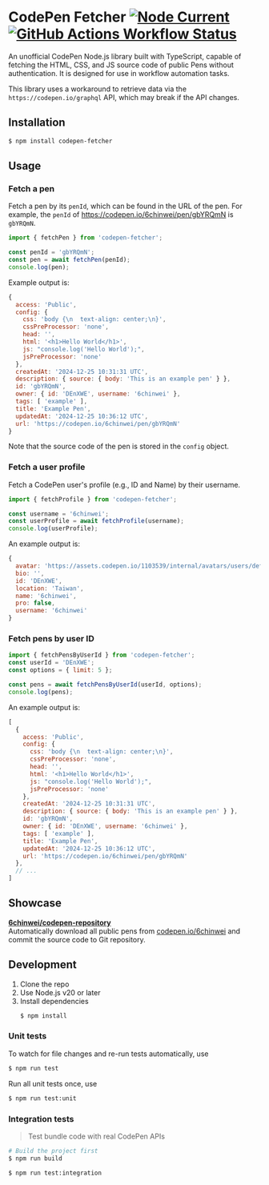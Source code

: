 # CodePen Fetcher [![Node Current](https://img.shields.io/node/v/codepen-fetcher)](https://www.npmjs.com/package/codepen-fetcher) [![GitHub Actions Workflow Status](https://img.shields.io/github/actions/workflow/status/6chinwei/codepen-fetcher/test.yaml?branch=main&label=Test)](https://github.com/6chinwei/codepen-fetcher/actions/workflows/test.yaml)

An unofficial CodePen Node.js library built with TypeScript, capable of fetching the HTML, CSS, and JS source code of public Pens without authentication. It is designed for use in workflow automation tasks.

This library uses a workaround to retrieve data via the `https://codepen.io/graphql` API, which may break if the API changes.

## Installation
```bash
$ npm install codepen-fetcher
```

## Usage
### Fetch a pen
Fetch a pen by its `penId`, which can be found in the URL of the pen. For example, the `penId` of https://codepen.io/6chinwei/pen/gbYRQmN is `gbYRQmN`.

```javascript
import { fetchPen } from 'codepen-fetcher';

const penId = 'gbYRQmN';
const pen = await fetchPen(penId);
console.log(pen);
```
Example output is:
```javascript
{
  access: 'Public',
  config: {
    css: 'body {\n  text-align: center;\n}',
    cssPreProcessor: 'none',
    head: '',
    html: '<h1>Hello World</h1>',
    js: "console.log('Hello World');",
    jsPreProcessor: 'none'
  },
  createdAt: '2024-12-25 10:31:31 UTC',
  description: { source: { body: 'This is an example pen' } },
  id: 'gbYRQmN',
  owner: { id: 'DEnXWE', username: '6chinwei' },
  tags: [ 'example' ],
  title: 'Example Pen',
  updatedAt: '2024-12-25 10:36:12 UTC',
  url: 'https://codepen.io/6chinwei/pen/gbYRQmN'
}
```
Note that the source code of the pen is stored in the `config` object.

### Fetch a user profile
Fetch a CodePen user's profile (e.g., ID and Name) by their username.

```javascript
import { fetchProfile } from 'codepen-fetcher';

const username = '6chinwei';
const userProfile = await fetchProfile(username);
console.log(userProfile);
```
An example output is:
```javascript
{
  avatar: 'https://assets.codepen.io/1103539/internal/avatars/users/default.png?format=auto&version=1734538260',
  bio: '',
  id: 'DEnXWE',
  location: 'Taiwan',
  name: '6chinwei',
  pro: false,
  username: '6chinwei'
}
```

### Fetch pens by user ID
```javascript
import { fetchPensByUserId } from 'codepen-fetcher';
const userId = 'DEnXWE';
const options = { limit: 5 };

const pens = await fetchPensByUserId(userId, options);
console.log(pens);
```
An example output is:
```javascript
[
  {
    access: 'Public',
    config: {
      css: 'body {\n  text-align: center;\n}',
      cssPreProcessor: 'none',
      head: '',
      html: '<h1>Hello World</h1>',
      js: "console.log('Hello World');",
      jsPreProcessor: 'none'
    },
    createdAt: '2024-12-25 10:31:31 UTC',
    description: { source: { body: 'This is an example pen' } },
    id: 'gbYRQmN',
    owner: { id: 'DEnXWE', username: '6chinwei' },
    tags: [ 'example' ],
    title: 'Example Pen',
    updatedAt: '2024-12-25 10:36:12 UTC',
    url: 'https://codepen.io/6chinwei/pen/gbYRQmN'
  },
  // ...
]
```

## Showcase
**[6chinwei/codepen-repository](https://github.com/6chinwei/codepen-repository)**  
Automatically download all public pens from [codepen.io/6chinwei](https://codepen.io/6chinwei) and commit the source code to Git repository.  

## Development
1. Clone the repo
2. Use Node.js v20 or later
3. Install dependencies
   ```bash
   $ npm install  
   ```

### Unit tests
To watch for file changes and re-run tests automatically, use
```bash
$ npm run test
```

Run all unit tests once, use
```bash
$ npm run test:unit
```

### Integration tests
> Test bundle code with real CodePen APIs
  
```bash
# Build the project first
$ npm run build

$ npm run test:integration
```

